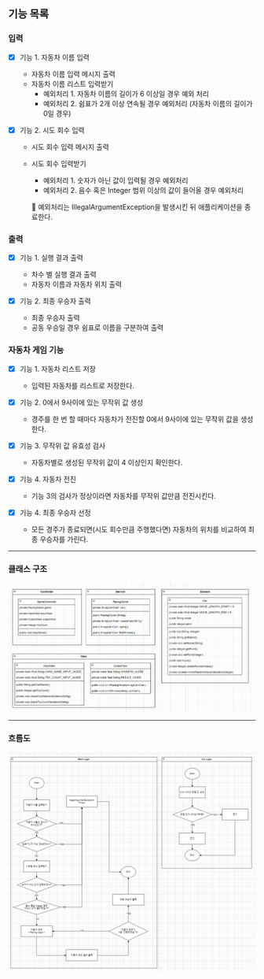 ## 기능 목록

### 입력
- [x] 기능 1. 자동차 이름 입력

  - 자동차 이름 입력 메시지 출력
  - 자동차 이름 리스트 입력받기
      - 예외처리 1. 자동차 이름의 길이가 6 이상일 경우 예외 처리
      - 예외처리 2. 쉼표가 2개 이상 연속될 경우 예외처리 (자동차 이름의 길이가 0일 경우)


- [x] 기능 2. 시도 회수 입력

  - 시도 회수 입력 메시지 출력
  - 시도 회수 입력받기
      - 예외처리 1. 숫자가 아닌 값이 입력될 경우 예외처리
      - 예외처리 2. 음수 혹은 Integer 범위 이상의 값이 들어올 경우 예외처리

    
    📌 예외처리는 IllegalArgumentException을 발생시킨 뒤 애플리케이션을 종료한다.


### 출력
- [x] 기능 1. 실행 결과 출력

  - 차수 별 실행 결과 출력
  - 자동차 이름과 자동차 위치 출력
  

- [x] 기능 2. 최종 우승자 출력

  - 최종 우승자 출력
  - 공동 우승일 경우 쉼표로 이름을 구분하여 출력


### 자동차 게임 기능

- [x] 기능 1. 자동차 리스트 저장
  - 입력된 자동차를 리스트로 저장한다.


- [x] 기능 2. 0에서 9사이에 있는 무작위 값 생성
  - 경주를 한 번 할 때마다 자동차가 전진할 0에서 9사이에 있는 무작위 값을 생성한다.


- [x] 기능 3. 무작위 값 유효성 검사
  - 자동차별로 생성된 무작위 값이 4 이상인지 확인한다.


- [x] 기능 4. 자동차 전진
  - 기능 3의 검사가 정상이라면 자동차를 무작위 값만큼 전진시킨다.


- [x] 기능 4. 최종 우승자 선정
  - 모든 경주가 종료되면(시도 회수만큼 주행했다면) 자동차의 위치를 비교하여 최종 우승자를 가린다.


---
### 클래스 구조
<img src="img/classarchitecture.png">

---
### 흐름도
<img src="img/flowdiagram.png">